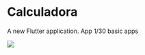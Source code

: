 # Calculadora

A new Flutter application.
App 1/30 basic apps

![](https://media.giphy.com/media/9ECGWuELWTGSprF7vH/giphy.gif)
